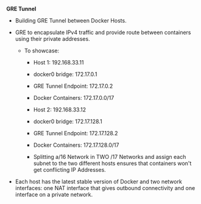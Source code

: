 **GRE Tunnel**
  - Building GRE Tunnel between Docker Hosts.
  - GRE to encapsulate IPv4 traffic and provide route between containers using their private addresses.
      
    - To showcase:
      - Host 1: 192.168.33.11
      - docker0 bridge: 172.17.0.1
      - GRE Tunnel Endpoint: 172.17.0.2
      - Docker Containers: 172.17.0.0/17
        
      - Host 2: 192.168.33.12
      - docker0 bridge: 172.17.128.1
      - GRE Tunnel Endpoint: 172.17.128.2
      - Docker Containers: 172.17.128.0/17
      
      - Splitting a/16 Network in TWO /17 Networks and assign each subnet to the two different hosts ensures that containers 
          won't get conflicting IP Addresses.
          
   - Each host has the latest stable version of Docker and two network interfaces: one NAT interface that gives outbound           connectivity and one interface on a private network.
